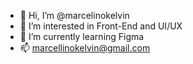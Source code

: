 - 👋 Hi, I’m @marcelinokelvin
- 👀 I’m interested in Front-End and UI/UX
- 🌱 I’m currently learning Figma
- 📫 marcellinokelvin@gmail.com

<!---
marcelinokelvin/marcelinokelvin is a ✨ special ✨ repository because its `README.md` (this file) appears on your GitHub profile.
You can click the Preview link to take a look at your changes.
--->
